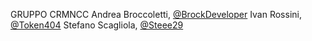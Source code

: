 GRUPPO CRMNCC
Andrea Broccoletti, [@BrockDeveloper](https://github.com/BrockDeveloper) 
Ivan Rossini, [@Token404](https://github.com/Token404) 
Stefano Scagliola, [@Steee29](https://github.com/Steee29) 
